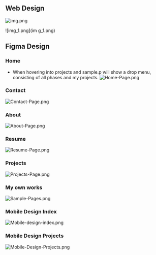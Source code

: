## Web Design
![img.png](img.png)


![img_1.png](im
g_1.png)

## Figma Design
### Home
- When hovering into projects and sample.p will show a drop menu, consisting of all phases and my projects.
    ![Home-Page.png](Home-Page.png)

### Contact
![Contact-Page.png](Contact-Page.png)

### About
![About-Page.png](About-Page.png)

### Resume
![Resume-Page.png](Resume-Page.png)

### Projects
![Projects-Page.png](Projects-Page.png)

### My own works
![Sample-Pages.png](Sample-Pages.png)

### Mobile Design Index
![Mobile-design-index.png](Mobile-design-index.png)

### Mobile Design Projects
![Mobile-Design-Projects.png](Mobile-Design-Projects.png)
